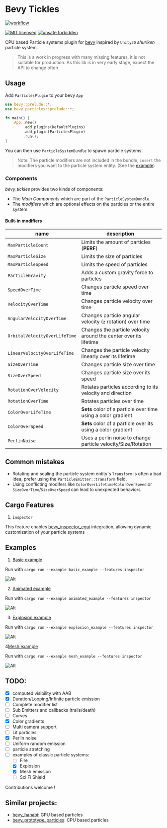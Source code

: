 <!-- cargo-sync-readme start -->

# Bevy Tickles

[![workflow](https://github.com/ManevilleF/bevy_tickles/actions/workflows/rust.yml/badge.svg)](https://github.com/ManevilleF/bevy_tickles/actions/workflows/rust.yml)

[![MIT licensed](https://img.shields.io/badge/license-MIT-blue.svg)](./LICENSE)
[![unsafe forbidden](https://img.shields.io/badge/unsafe-forbidden-success.svg)](https://github.com/rust-secure-code/safety-dance/)

CPU based Particle systems plugin for [bevy](https://bevyengine.org) inspired by `Unity3D` *shuriken* particle system.

> This is a work in progress with many missing features, it is not suitable for production.
> As this lib is in very early stage, expect the API to change often

<!-- cargo-sync-readme end -->

## Usage

Add `ParticlesPlugin` to your bevy `App`

```rust
use bevy::prelude::*;
use bevy_particles::prelude::*;

fn main() {
    App::new()
        .add_plugins(DefaultPlugins)
        .add_plugin(ParticlesPlugin)
        .run();
}
```

You can then use `ParticleSystemBundle` to spawn particle systems.

> Note: The particle modifiers are not included in the bundle, `insert` the modifiers you want to the particle system entity. (See the [example](examples/basic_example.rs))

### Components

*bevy_tickles* provides two kinds of components:
- The *Main Components* which are part of the `ParticleSystemBundle`
- The *modifiers* which are optional effects on the particles or the entire system

#### Built-in modifiers

| name | description |
|------|-------------|
|`MaxParticleCount` | Limits the amount of particles (**PERF**) |
|`MaxParticleSize`  | Limits the size of particles |
|`MaxParticleSpeed` | Limits the speed of particles|
|`ParticleGravity`  | Adds a custom gravity force to particles |
|`SpeedOverTime`  | Changes particle speed over time |
|`VelocityOverTime` | Changes particle velocity over time |
|`AngularVelocityOverTime`  | Changes particle angular velocity (`z` rotation) over time |
|`OrbitalVelocityOverLifeTime` | Changes the particle velocity around the center over its lifetime |
|`LinearVelocityOverLifeTime` | Changes the particle velocity linearly over its lifetime |
|`SizeOverTime` | Changes particle size over time |
|`SizeOverSpeed`  | Changes particle size over its speed |
|`RotationOverVelocity` | Rotates particles according to its velocity and direction |
|`RotationOverTime` | Rotates particles over time |
|`ColorOverLifeTime`  | **Sets** color of a particle over time using a color gradient |
|`ColorOverSpeed`  | **Sets** color of a particle over its using a color gradient |
|`PerlinNoise`  | Uses a perlin noise to change particle velocity/Size/Rotation |

## Common mistakes

- Rotating and scaling the particle system entity's `Transform` is often a bad idea, prefer using the `ParticleEmitter::transform` field.
- Using conflicting modifers like `ColorOverLifetime`/`ColorOverSpeed` or `SizeOverTime`/`SizeOverSpeed` can lead to unexpected behaviors

## Cargo Features

1. `inspector`

This feature enables [bevy_inspector_egui](https://github.com/jakobhellermann/bevy-inspector-egui) integration, allowing dynamic customization of your particle systems

## Examples

1. [Basic example](examples/basic_example.rs)

Run with `cargo run --example basic_example --features inspector`

![Alt](./docs/basic_example.gif "basic_example gif")

2. [Animated example](examples/animated_example.rs)

Run with `cargo run --example animated_example --features inspector`

![Alt](./docs/animated_example.gif "animated_example gif")

3. [Explosion example](examples/explosion_example.rs)

Run with `cargo run --example explosion_example --features inspector`

![Alt](./docs/explosion_example.gif "explosion_example gif")

4[Mesh example](examples/mesh_example.rs)

Run with `cargo run --example mesh_example --features inspector`

![Alt](./docs/mesh_example.gif "mesh_example gif")

## TODO:

- [x] computed visibility with AAB
- [x] Duration/Looping/Infinite particle emission
- [ ] Complete modifier list
- [ ] Sub Emitters and callbacks (trails/death)
- [ ] Curves
- [x] Color gradients
- [ ] Multi camera support
- [ ] Lit particles
- [x] Perlin noise
- [ ] Uniform random emission
- [ ] particle stretching
- [ ] examples of classic particle systems:
  - [ ] Fire
  - [x] Explosion
  - [x] Mesh emission
  - [ ] Sci Fi Shield

Contributions welcome !

## Similar projects:

- [bevy_hanabi](https://github.com/djeedai/bevy_hanabi): GPU based particles
- [bevy_prototype_particles](https://github.com/james7132/bevy_prototype_particles): CPU based particles
